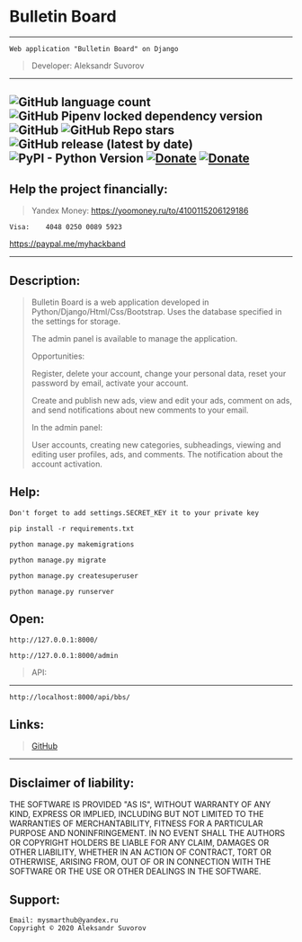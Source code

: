 Bulletin Board
===
---

    Web application "Bulletin Board" on Django

>Developer: Aleksandr Suvorov

---

![GitHub language count](https://img.shields.io/github/languages/count/mysmarthub/bboard)
![GitHub Pipenv locked dependency version](https://img.shields.io/github/pipenv/locked/dependency-version/mysmarthub/bboard/django)
![GitHub](https://img.shields.io/github/license/mysmarthub/bboard)
![GitHub Repo stars](https://img.shields.io/github/stars/mysmarthub/bboard?style=social)
![GitHub release (latest by date)](https://img.shields.io/github/v/release/mysmarthub/bboard)
![PyPI - Python Version](https://img.shields.io/pypi/pyversions/django)
[![Donate](https://img.shields.io/static/v1?label=donate&message=paypal&color=green)](https://paypal.me/myhackband)
[![Donate](https://img.shields.io/static/v1?label=donate&message=yandex&color=yellow)](https://yoomoney.ru/to/4100115206129186)
---

Help the project financially:
---
>Yandex Money:
https://yoomoney.ru/to/4100115206129186

    Visa:    4048 0250 0089 5923

https://paypal.me/myhackband

---

Description:
---

>Bulletin Board is a web application 
> developed in Python/Django/Html/Css/Bootstrap.
> Uses the database specified in the settings for storage.
> 
> The admin panel is available to manage the application.
> 
> Opportunities:
> 
> Register, delete your account, change your personal data, 
> reset your password by email, activate your account.
> 
> Create and publish new ads, view and edit your ads, 
> comment on ads, and send notifications about new 
> comments to your email.
> 
> In the admin panel:
> 
> User accounts, creating new categories, 
> subheadings, viewing and editing user profiles, 
> ads, and comments. The notification about the account activation.

Help:
---
    Don't forget to add settings.SECRET_KEY it to your private key

`pip install -r requirements.txt`

`python manage.py makemigrations`

`python manage.py migrate`

`python manage.py createsuperuser`

`python manage.py runserver`

Open:
----
`http://127.0.0.1:8000/`

`http://127.0.0.1:8000/admin`

>API:
---
`http://localhost:8000/api/bbs/`

Links:
---
>[GitHub](https://github.com/mysmarthub/bboard)

---

Disclaimer of liability:
------------------------
THE SOFTWARE IS PROVIDED "AS IS", WITHOUT WARRANTY OF ANY KIND, EXPRESS OR
IMPLIED, INCLUDING BUT NOT LIMITED TO THE WARRANTIES OF MERCHANTABILITY,
FITNESS FOR A PARTICULAR PURPOSE AND NONINFRINGEMENT. IN NO EVENT SHALL THE
AUTHORS OR COPYRIGHT HOLDERS BE LIABLE FOR ANY CLAIM, DAMAGES OR OTHER
LIABILITY, WHETHER IN AN ACTION OF CONTRACT, TORT OR OTHERWISE, ARISING FROM,
OUT OF OR IN CONNECTION WITH THE SOFTWARE OR THE USE OR OTHER DEALINGS IN THE
SOFTWARE.

Support:
---
    Email: mysmarthub@yandex.ru
    Copyright © 2020 Aleksandr Suvorov

